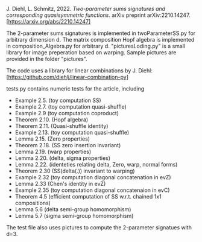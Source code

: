 J. Diehl, L. Schmitz, 2022.
*Two-parameter sums signatures and corresponding quasisymmetric functions*. arXiv preprint arXiv:2210.14247.
[https://arxiv.org/abs/2210.14247]


The 2-parameter sums signatures is implemented in twoParameterSS.py for arbitrary dimension d. 
The matrix composition Hopf algebra is implemented in composition_Algebra.py for arbitrary d. 
"picturesLoding.py" is a small library for image preperation based on warping. 
Sample pictures are provided in the folder "pictures". 

The code uses a library for linear combinations by J. Diehl:
[https://github.com/diehlj/linear-combination-py]

tests.py contains numeric tests for the article, including 
- Example 2.5. (toy computation SS)
- Example 2.7. (toy computation quasi-shuffle) 
- Example 2.9  (toy computation coproduct)
- Theorem 2.10. (Hopf algebra)
- Theorem 2.11. (Quasi-shuffle identity)    
- Example 2.13. (toy computation quasi-shuffle)
- Lemma 2.15. (Zero properties)
- Theorem 2.18. (SS zero insertion invariant)
- Lemma 2.19. (warp properties)
- Lemma 2.20. (delta, sigma properties)
- Lemma 2.22. (identeties relating delta, Zero, warp, normal forms)
- Theorem 2.30 (SS(delta(.)) invariant to warping)
- Example 2.32 (toy computation diagonal concatenation in evZ)
- Lemma 2.33 (Chen's identity in evZ)
- Example 2.35 (toy computation diagonal concatenaion in evC)
- Theorem 4.5 (efficient computation of SS w.r.t. chained 1x1 compositions)
- Lemma 5.6 (delta semi-group homomorphism)
- Lemma 5.7 (sigma semi-group homomorphism)


The test file also uses pictures to compute the 2-parameter signatues with d=3. 

